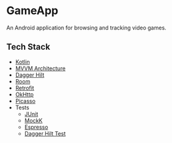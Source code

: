 # GameApp

An Android application for browsing and tracking video games.

## Tech Stack

- [Kotlin](https://kotlinlang.org/)
- [MVVM Architecture](https://developer.android.com/topic/architecture)
- [Dagger Hilt](https://dagger.dev/hilt/)
- [Room](https://developer.android.com/jetpack/androidx/releases/room)
- [Retrofit](https://square.github.io/retrofit/)
- [OkHttp](https://square.github.io/okhttp/)
- [Picasso](https://square.github.io/picasso/)
- Tests
  -  [JUnit](https://junit.org/)
  -  [MockK](https://mockk.io/)
  -  [Espresso](https://developer.android.com/training/testing/espresso/basics)
  -  [Dagger Hilt Test](https://developer.android.com/training/dependency-injection/hilt-testing)
